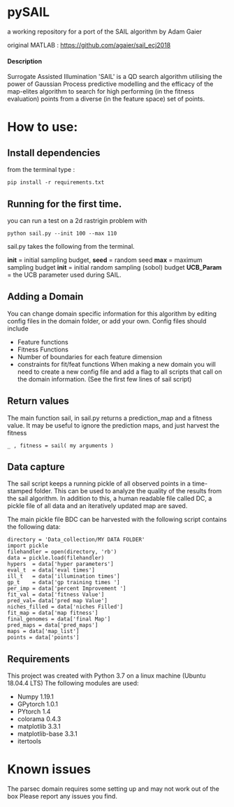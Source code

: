 # pySAIL
a working repository for a port of the SAIL algorithm by Adam Gaier
 
original MATLAB : https://github.com/agaier/sail_ecj2018


#### Description
Surrogate Assisted Illumination 'SAIL' is a QD search algorithm utilising the power of Gaussian Process predictive modelling and the efficacy of the map-elites algorithm to search for high performing (in the fitness evaluation) points from a diverse (in the feature space) set of points. 


# How to use:

## Install dependencies
from the terminal type :

```
pip install -r requirements.txt
```

## Running for the first time. 
you can run a test on a 2d rastrigin problem with  
```
python sail.py --init 100 --max 110
```
sail.py takes the following from the terminal. 

**init** = initial sampling budget, 
**seed** = random seed
**max** = maximum sampling budget
**init** = initial random sampling (sobol) budget
**UCB_Param** = the UCB parameter used during SAIL.

## Adding a Domain
You can change domain specific information for this algorithm by editing config files in the domain folder, or add your own. Config files should include
* Feature functions
* Fitness Functions
* Number of boundaries for each feature dimension
* constraints for fit/feat functions
When making a new domain you will need to create a new config file and add a flag to all scripts that call on the domain information. (See the first few lines of sail script)

## Return values
The main function sail, in sail.py returns a prediction_map and a fitness value. It may be useful to ignore the prediction maps, and just harvest the fitness
```
_ , fitness = sail( my arguments )
```

## Data capture
The sail script keeps a running pickle of all observed points in a time-stamped folder. This can be used to analyze the quality of the results from the sail algorithm. In addition to this, a human readable file called DC, a pickle file of all data and an iteratively updated map are saved.

The main pickle file BDC can be harvested with the following script contains the following data:
```
directory = 'Data_collection/MY DATA FOLDER'
import pickle 
filehandler = open(directory, 'rb') 
data = pickle.load(filehandler)
hypers  = data['hyper parameters']
eval_t  = data['eval times']
ill_t   = data['illumination times']
gp_t    = data['gp training times ']
per_imp = data['percent Improvement ']
fit_val = data['fitness Value']
pred_val= data['pred map Value']
niches_filled = data['niches Filled']
fit_map = data['map fitness']
final_genomes = data['final Map']
pred_maps = data['pred_maps']
maps = data['map_list']
points = data['points']
```
## Requirements
This project was created with Python 3.7 on a linux machine (Ubuntu 18.04.4 LTS)
The following modules are used:
* Numpy 1.19.1
* GPytorch 1.0.1
* PYtorch 1.4
* colorama 0.4.3
* matplotlib 3.3.1
* matplotlib-base 3.3.1
* itertools 

# Known issues
The parsec domain requires some setting up and may not work out of the box
Please report any issues you find.
